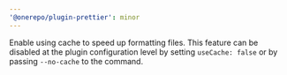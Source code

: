 ```yaml
---
'@onerepo/plugin-prettier': minor
---
```


Enable using cache to speed up formatting files. This feature can be disabled at the plugin configuration level by setting `useCache: false` or by passing `--no-cache` to the command.
